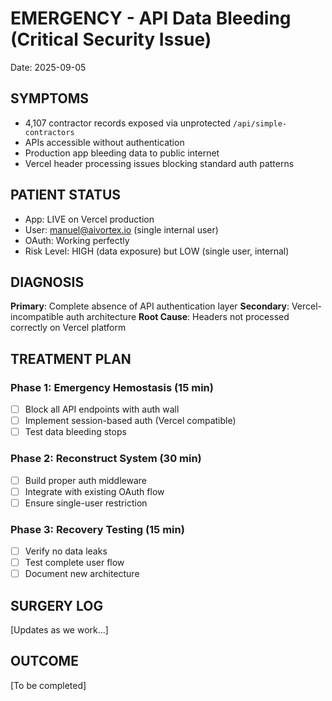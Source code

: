 # EMERGENCY - API Data Bleeding (Critical Security Issue)
Date: 2025-09-05 

## SYMPTOMS
- 4,107 contractor records exposed via unprotected `/api/simple-contractors`
- APIs accessible without authentication
- Production app bleeding data to public internet
- Vercel header processing issues blocking standard auth patterns

## PATIENT STATUS
- App: LIVE on Vercel production
- User: manuel@aivortex.io (single internal user)
- OAuth: Working perfectly
- Risk Level: HIGH (data exposure) but LOW (single user, internal)

## DIAGNOSIS
**Primary**: Complete absence of API authentication layer
**Secondary**: Vercel-incompatible auth architecture
**Root Cause**: Headers not processed correctly on Vercel platform

## TREATMENT PLAN
### Phase 1: Emergency Hemostasis (15 min)
- [ ] Block all API endpoints with auth wall
- [ ] Implement session-based auth (Vercel compatible)
- [ ] Test data bleeding stops

### Phase 2: Reconstruct System (30 min)  
- [ ] Build proper auth middleware
- [ ] Integrate with existing OAuth flow
- [ ] Ensure single-user restriction

### Phase 3: Recovery Testing (15 min)
- [ ] Verify no data leaks
- [ ] Test complete user flow
- [ ] Document new architecture

## SURGERY LOG
[Updates as we work...]

## OUTCOME
[To be completed]
